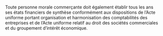 Toute personne morale commerçante doit également établir tous les ans ses états financiers de synthèse conformément aux dispositions de l’Acte uniforme portant organisation et harmonisation des comptabilités des entreprises et de l’Acte uniforme relatif au droit des sociétés commerciales et du groupement d’intérêt économique.